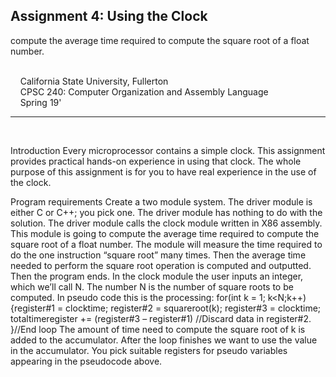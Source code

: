 ## Assignment 4: Using the Clock
compute the average time required to compute the square root of a float number.

<br/>&nbsp;&nbsp;&nbsp;&nbsp;California State University, Fullerton
<br/>&nbsp;&nbsp;&nbsp;&nbsp;CPSC 240: Computer Organization and Assembly Language
<br/>&nbsp;&nbsp;&nbsp;&nbsp;Spring 19'
***
<br/>


Introduction
Every microprocessor contains a simple clock. This assignment provides practical hands-on
experience in using that clock. The whole purpose of this assignment is for you to have real
experience in the use of the clock.

Program requirements
Create a two module system. The driver module is either C or C++; you pick one. The driver
module has nothing to do with the solution.
The driver module calls the clock module written in X86 assembly. This module is going to
compute the average time required to compute the square root of a float number. The module
will measure the time required to do the one instruction “square root” many times. Then the
average time needed to perform the square root operation is computed and outputted. Then the
program ends.
In the clock module the user inputs an integer, which we’ll call N. The number N is the number
of square roots to be computed. In pseudo code this is the processing:
for(int k = 1; k<N;k++)
{register#1 = clocktime;
register#2 = squareroot(k);
register#3 = clocktime;
totaltimeregister += (register#3 – register#1)
//Discard data in register#2.
}//End loop
The amount of time need to compute the square root of k is added to the accumulator. After the
loop finishes we want to use the value in the accumulator.
You pick suitable registers for pseudo variables appearing in the pseudocode above.
